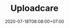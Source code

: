 ---
title     : Uploadcare
thumbnail : uploadcare
address   : https://uploadcare.com
sitemap   : false
date      : 2020-07-18T08:08:00+07:00
---